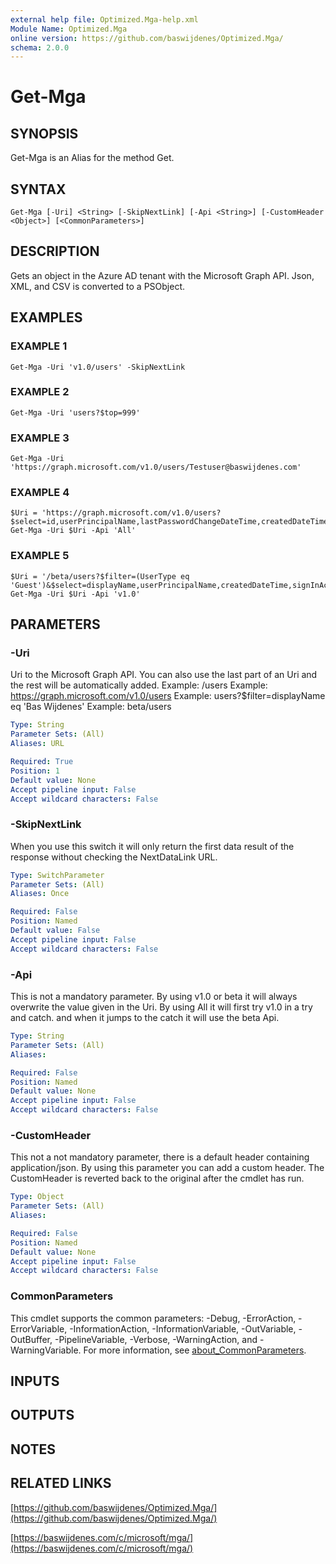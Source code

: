 ```yaml
---
external help file: Optimized.Mga-help.xml
Module Name: Optimized.Mga
online version: https://github.com/baswijdenes/Optimized.Mga/
schema: 2.0.0
---
```


# Get-Mga

## SYNOPSIS
Get-Mga is an Alias for the method Get.

## SYNTAX

```
Get-Mga [-Uri] <String> [-SkipNextLink] [-Api <String>] [-CustomHeader <Object>] [<CommonParameters>]
```

## DESCRIPTION
Gets an object in the Azure AD tenant with the Microsoft Graph API. 
Json, XML, and CSV is converted to a PSObject.

## EXAMPLES

### EXAMPLE 1
```
Get-Mga -Uri 'v1.0/users' -SkipNextLink
```

### EXAMPLE 2
```
Get-Mga -Uri 'users?$top=999'
```

### EXAMPLE 3
```
Get-Mga -Uri 'https://graph.microsoft.com/v1.0/users/Testuser@baswijdenes.com'
```

### EXAMPLE 4
```
$Uri = 'https://graph.microsoft.com/v1.0/users?$select=id,userPrincipalName,lastPasswordChangeDateTime,createdDateTime,PasswordPolicies'
Get-Mga -Uri $Uri -Api 'All'
```

### EXAMPLE 5
```
$Uri = '/beta/users?$filter=(UserType eq 'Guest')&$select=displayName,userPrincipalName,createdDateTime,signInActivity'
Get-Mga -Uri $Uri -Api 'v1.0'
```

## PARAMETERS

### -Uri
Uri to the Microsoft Graph API.
You can also use the last part of an Uri and the rest will be automatically added.
Example: /users
Example: https://graph.microsoft.com/v1.0/users
Example: users?$filter=displayName eq 'Bas Wijdenes'
Example: beta/users

```yaml
Type: String
Parameter Sets: (All)
Aliases: URL

Required: True
Position: 1
Default value: None
Accept pipeline input: False
Accept wildcard characters: False
```

### -SkipNextLink
When you use this switch it will only return the first data result of the response without checking the NextDataLink URL.

```yaml
Type: SwitchParameter
Parameter Sets: (All)
Aliases: Once

Required: False
Position: Named
Default value: False
Accept pipeline input: False
Accept wildcard characters: False
```

### -Api
This is not a mandatory parameter. 
By using v1.0 or beta it will always overwrite the value given in the Uri.
By using All it will first try v1.0 in a try and catch.
and when it jumps to the catch it will use the beta Api.

```yaml
Type: String
Parameter Sets: (All)
Aliases:

Required: False
Position: Named
Default value: None
Accept pipeline input: False
Accept wildcard characters: False
```

### -CustomHeader
This not a not mandatory parameter, there is a default header containing application/json.
By using this parameter you can add a custom header.
The CustomHeader is reverted back to the original after the cmdlet has run.

```yaml
Type: Object
Parameter Sets: (All)
Aliases:

Required: False
Position: Named
Default value: None
Accept pipeline input: False
Accept wildcard characters: False
```

### CommonParameters
This cmdlet supports the common parameters: -Debug, -ErrorAction, -ErrorVariable, -InformationAction, -InformationVariable, -OutVariable, -OutBuffer, -PipelineVariable, -Verbose, -WarningAction, and -WarningVariable. For more information, see [about_CommonParameters](http://go.microsoft.com/fwlink/?LinkID=113216).

## INPUTS

## OUTPUTS

## NOTES

## RELATED LINKS

[https://github.com/baswijdenes/Optimized.Mga/](https://github.com/baswijdenes/Optimized.Mga/)

[https://baswijdenes.com/c/microsoft/mga/](https://baswijdenes.com/c/microsoft/mga/)

